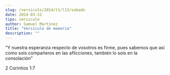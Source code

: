 ```yaml
---
slug: /versiculo/2014/t1/l13/sabado
date: 2014-03-22
tipo: versiculo
author: Samuel Martínez
title: "Versículo de memoria"
description: ""
---
```


“Y nuestra esperanza respecto de vosotros es firme, pues sabemos que así como sois compañeros en las aflicciones, también lo sois en la consolación”

2 Corintios 1:7
